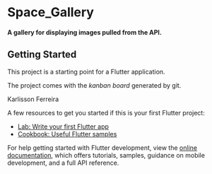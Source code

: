 # Space_Gallery

#### A gallery for displaying images pulled from the API.

## Getting Started

This project is a starting point for a Flutter application.

The project comes with the *kanban board* generated by git.

Karlisson Ferreira

A few resources to get you started if this is your first Flutter project:

- [Lab: Write your first Flutter app](https://docs.flutter.dev/get-started/codelab)
- [Cookbook: Useful Flutter samples](https://docs.flutter.dev/cookbook)

For help getting started with Flutter development, view the
[online documentation](https://docs.flutter.dev/), which offers tutorials,
samples, guidance on mobile development, and a full API reference.
